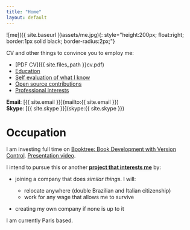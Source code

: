 ```yaml
---
title: "Home"
layout: default
---
```


![me]({{ site.baseurl }}assets/me.jpg){: style="height:200px; float:right; border:1px solid black; border-radius:2px;"}

CV and other things to convince you to employ me:

- [PDF CV]({{ site.files_path }}cv.pdf)
- [Education](education)
- [Self evaluation of what I know](self-evaluation)
- [Open source contributions](contrib)
- [Professional interests](interests)

**Email**: [{{ site.email }}](mailto:{{ site.email }})  
**Skype**: [{{ site.skype }}](skype:{{ site.skype }})

# Occupation

I am investing full time on [Booktree: Book Development with Version Control](https://github.com/cirosantilli/booktree). [Presentation video](https://www.youtube.com/watch?v=jTrZ6Zb39K8).

I intend to pursue this or another [**project that interests me**](/interests) by:

- joining a company that does *similar things*. I will:
    - relocate anywhere (double Brazilian and Italian citizenship)
    - work for any wage that allows me to survive

- creating my own company if none is up to it

I am currently Paris based.
